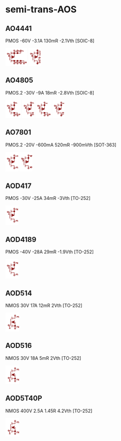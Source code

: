 # semi-trans-AOS

## AO4441
PMOS -60V -3.1A 130mR -2.1Vth [SOIC-8]

![AO4441__1__1](/images/semi-trans-AOS__AO4441__1__1.png?raw=true) 
![AO4441__1__2](/images/semi-trans-AOS__AO4441__1__2.png?raw=true) 

## AO4805
PMOS.2 -30V -9A 18mR -2.8Vth [SOIC-8]

![AO4805__1__1](/images/semi-trans-AOS__AO4805__1__1.png?raw=true) 
![AO4805__1__2](/images/semi-trans-AOS__AO4805__1__2.png?raw=true) 
![AO4805__2__1](/images/semi-trans-AOS__AO4805__2__1.png?raw=true) 
![AO4805__2__2](/images/semi-trans-AOS__AO4805__2__2.png?raw=true) 

## AO7801
PMOS.2 -20V -600mA 520mR -900mVth [SOT-363]

![AO7801__1__1](/images/semi-trans-AOS__AO7801__1__1.png?raw=true) 
![AO7801__2__1](/images/semi-trans-AOS__AO7801__2__1.png?raw=true) 

## AOD417
PMOS -30V -25A 34mR -3Vth [TO-252]

![AOD417__1__1](/images/semi-trans-AOS__AOD417__1__1.png?raw=true) 

## AOD4189
PMOS -40V -28A 29mR -1.9Vth [TO-252]

![AOD4189__1__1](/images/semi-trans-AOS__AOD417__1__1.png?raw=true) 

## AOD514
NMOS 30V 17A 12mR 2Vth [TO-252]

![AOD514__1__1](/images/semi-trans-AOS__AOD514__1__1.png?raw=true) 

## AOD516
NMOS 30V 18A 5mR 2Vth [TO-252]

![AOD516__1__1](/images/semi-trans-AOS__AOD514__1__1.png?raw=true) 

## AOD5T40P
NMOS 400V 2.5A 1.45R 4.2Vth [TO-252]

![AOD5T40P__1__1](/images/semi-trans-AOS__AOD514__1__1.png?raw=true) 

